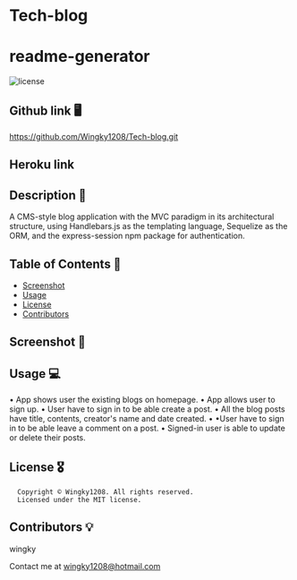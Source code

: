# Tech-blog

# readme-generator
  ![license](https://img.shields.io/badge/License-MIT-blue.svg)

  ## Github link 🖥
 https://github.com/Wingky1208/Tech-blog.git

 ## Heroku link
 
  ## Description 📝
  A CMS-style blog application with the MVC paradigm in its architectural structure, using Handlebars.js as the templating language, Sequelize as the ORM, and the express-session npm package for authentication.

  ## Table of Contents 🧾

- [Screenshot](##screenshot)
- [Usage](##usage)
- [License](##license)
- [Contributors](##contributors)


## Screenshot 🔎





## Usage 💻

• App shows user the existing blogs on homepage.
• App allows user to sign up.
• User have to sign in to be able create a post.
• All the blog posts have title, contents, creator's name and date created.
• •User have to sign in to be able leave a comment on a post.
• Signed-in user is able to update or delete their posts.


## License 🎖
      Copyright © Wingky1208. All rights reserved. 
      Licensed under the MIT license.
      


## Contributors 💡

wingky

Contact me at wingky1208@hotmail.com




